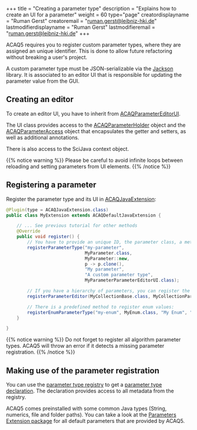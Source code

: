 +++
title = "Creating a parameter type"
description = "Explains how to create an UI for a parameter"
weight = 60
type="page"
creatordisplayname = "Ruman Gerst"
creatoremail = "ruman.gerst@leibniz-hki.de"
lastmodifierdisplayname = "Ruman Gerst"
lastmodifieremail = "ruman.gerst@leibniz-hki.de"
+++

ACAQ5 requires you to register custom parameter types, where they are assigned an unique
identifier. This is done to allow future refactoring without breaking a user's project.

A custom parameter type must be JSON-serializable via the [Jackson](https://github.com/FasterXML/jackson) library.
It is associated to an editor UI that is responsible for updating the parameter value from the GUI.

## Creating an editor

To create an editor UI, you have to inherit from [ACAQParameterEditorUI](/external/apidocs/org/hkijena/acaq5/ui/grapheditor/settings/ACAQParameterEditorUI.html).

The UI class provides access to the [ACAQParameterHolder](/external/apidocs/org/hkijena/acaq5/api/parameters/ACAQParameterHolder.html) object and the [ACAQParameterAccess](/external/apidocs/org/hkijena/acaq5/api/parameters/ACAQParameterAccess.html) object that encapsulates the getter and setters, as well as additional annotations.

There is also access to the SciJava context object.

{{% notice warning %}}
Please be careful to avoid infinite loops between reloading and setting parameters from UI elements.
{{% /notice %}}

## Registering a parameter

Register the parameter type and its UI in [ACAQJavaExtension](/external/apidocs/org/hkijena/acaq5/ACAQJavaExtension.html):

```java
@Plugin(type = ACAQJavaExtension.class)
public class MyExtension extends ACAQDefaultJavaExtension {

    // ... See previous tutorial for other methods
    @Override
    public void register() {
        // You have to provide an unique ID, the parameter class, a method to create a new instance, a method to create a deep copy, and an UI class
        registerParameterType("my-parameter",
                              MyParameter.class,
                              MyParameter::new,
                              p -> p.clone(),
                              "My parameter",
                              "A custom parameter type",
                              MyParameterParameterEditorUI.class);

        // If you have a hierarchy of parameters, you can register the editor for the whole hierarchy:
        registerParameterEditor(MyCollectionBase.class, MyCollectionParameterEditorUI.class);

        // There is a predefined method to register enum values:
        registerEnumParameterType("my-enum", MyEnum.class, "My Enum", "Enum of values");
    }

}
```

{{% notice warning %}}
Do not forget to register all algorithm parameter types. ACAQ5 will throw an error if it detects a missing parameter registration.
{{% /notice %}}

## Making use of the parameter registration

You can use the [parameter type registry](/external/apidocs/org/hkijena/acaq5/api/registries/ACAQParameterTypeRegistry.html) to get a
[parameter type declaration](/external/apidocs/org/hkijena/acaq5/api/parameters/ACAQParameterTypeDeclaration.html). The declaration
provides access to all metadata from the registry.

ACAQ5 comes preinstalled with some common Java types (String, numerics, file and folder paths). You can take a look at the [Parameters Extension package](/external/apidocs/org/hkijena/acaq5/extensions/parameters/package-summary.html) for all default parameters that are provided by ACAQ5.
